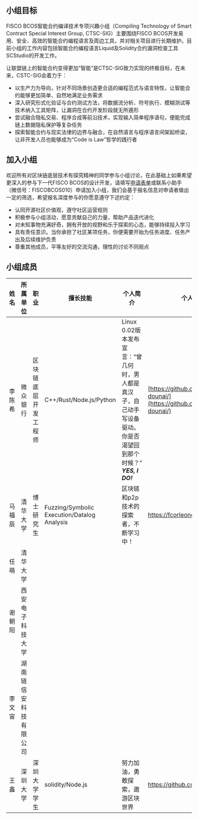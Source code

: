 
## 小组目标

FISCO BCOS智能合约编译技术专项兴趣小组（Compiling Technology of Smart Contract Special Interest Group, CTSC-SIG）主要围绕FISCO BCOS开发易用、安全、高效的智能合约编程语言及周边工具，并对相关项目进行长期维护。目前小组的工作内容包括智能合约编程语言Liquid及Solidity合约漏洞检查工具SCStudio的开发工作。

让联盟链上的智能合约变得更加“智能”是CTSC-SIG致力实现的终极目标，在未来，CSTC-SIG会着力于：

- 以生产力为导向，针对不同场景创造更合适的编程范式与语言特性，让智能合约能够更加简单、自然地满足业务需求
- 深入研究形式化验证与合约测试方法，将数据流分析、符号执行、模糊测试等技术纳入工具矩阵，让漏洞在合约开发阶段就无所遁形
- 尝试融合隐私交易、程序合成等前沿技术，实现输入简单程序语句，便能完成链上数据隐私保护等复杂任务
- 探索智能合约与现实法律的边界与融合，在自然语言与程序语言间架起桥梁，让非开发人员也能够成为“Code is Law”哲学的践行者

## 加入小组

欢迎所有对区块链底层技术有探究精神的同学参与小组讨论，在此基础上如果希望更深入的参与下一代FISCO BCOS的设计开发，请填写[申请表单](https://wj.qq.com/s2/7773399/ee41)或联系小助手（微信号：FISCOBCOS010）申请加入小组，我们会基于报名信息对申请者做出一定的筛选，希望报名深度参与的你愿意遵守下述约定：

- 认同开源社区价值观，遵守社区运营规则
- 积极参与小组活动，愿意贡献自己的力量，帮助产品迭代进化
- 对未知事物充满好奇，拥有开放的视野和乐于探索的心态，能够持续投入学习
- 具有责任意识。当你承担了社区某项任务，你便需要开始为任务进度、任务产出及后续维护负责
- 尊重其他成员，平等友好的交流沟通，理性的讨论不同观点

## 小组成员

| **姓名** | **所属单位**  | **职业**   | **擅长技能** | **个人简介** | **个人主页** |
| -------- | ------------ | ---------- | ----------- | ------------ | ----------- |
| 李陈希 | 微众银行 | 区块链底层开发工程师 | C++/Rust/Node.js/Python | Linux 0.02版本发布宣言：“曾几何时，男人都是真汉子，自己动手写设备驱动。你是否渴望回到那个时候？”<br>***YES, I DO!*** | [https://github.com/vita-dounai/](https://github.com/vita-dounai/)|
| 马福辰 | 清华大学 | 博士研究生 | Fuzzing/Symbolic Execution/Datalog Analysis | 区块链和p2p技术的探索者，不断学习中！ | https://fcorleone.github.io/ |
| 任萌 | 清华大学 | | | | |
| 谢朝阳 | 西安电子科技大学 | | | | |
| 李文宙 | 湖南链信安科技有限公司 | | | | |
| 王鑫 | 深圳大学 | 深圳大学学生 | solidity/Node.js | 努力加油，勇敢探索，遨游区块世界 | https://github.com/DarionRichie/ |
